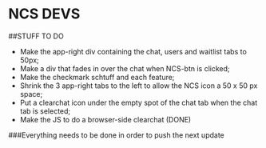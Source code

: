 # NCS DEVS

##STUFF TO DO  

* Make the app-right div containing the chat, users and waitlist tabs to 50px;  
* Make a div that fades in over the chat when NCS-btn is clicked;  
* Make the checkmark schtuff and each feature;  
* Shrink the 3 app-right tabs to the left to allow the NCS icon a 50 x 50 px space;  
* Put a clearchat icon under the empty spot of the chat tab when the chat tab is selected;  
* Make the JS to do a browser-side clearchat (DONE)  

###Everything needs to be done in order to push the next update
